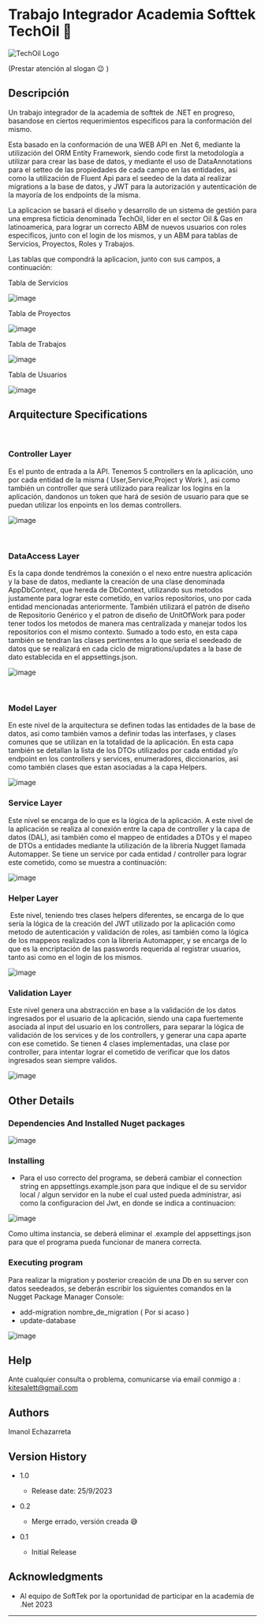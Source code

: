 # Trabajo Integrador Academia Softtek TechOil 🌠


![TechOil Logo](https://github.com/Kitesalet/ProyectoIntegradorSofttekImanol/assets/104630744/fe19a6e6-aaa1-4dcf-8190-5f1cb8fceba3)

(Prestar atención al slogan 😉 )

## Descripción

Un trabajo integrador de la academia de softtek de .NET en progreso, basandose en ciertos requerimientos
especificos para la conformación del mismo. 

Esta basado en la conformación de una WEB API en .Net 6, mediante la utilización del ORM Entity
Framework, siendo code first la metodología a utilizar para crear las base de datos, y mediante el uso de DataAnnotations para
el setteo de las propiedades de cada campo en las entidades, asi como la utilización de Fluent Api para el seedeo de la data al realizar migrations
a la base de datos, y JWT para la autorización y autenticación de la mayoría de los endpoints de la misma.

La aplicacion se basará el diseño y desarrollo de un sistema de gestión para una empresa
ficticia denominada TechOil, líder en el sector Oil & Gas en latinoamerica, para lograr un correcto ABM de nuevos usuarios con roles especificos, junto con el login
de los mismos, y un ABM para tablas de Servicios, Proyectos, Roles y Trabajos.

Las tablas que compondrá la aplicacion, junto con sus campos, a continuación:


Tabla de Servicios

![image](https://github.com/Kitesalet/ProyectoIntegradorSofttekImanol/assets/104630744/0b5b0699-5168-42bb-b3d2-263aed1af51a)

Tabla de Proyectos

![image](https://github.com/Kitesalet/ProyectoIntegradorSofttekImanol/assets/104630744/b7f74db0-1d2c-49fd-a50c-093a03df6bd5)

Tabla de Trabajos

![image](https://github.com/Kitesalet/ProyectoIntegradorSofttekImanol/assets/104630744/4f62a626-b702-4501-a5fc-71f581ecd061)

Tabla de Usuarios

![image](https://github.com/Kitesalet/ProyectoIntegradorSofttekImanol/assets/104630744/b55e7617-f665-41b1-9cd7-498c040c2091)


## **Arquitecture Specifications**
​
### **Controller Layer**
Es el punto de entrada a la API. Tenemos 5 controllers en la aplicación, uno por cada entidad de la misma ( User,Service,Project y Work ), asi como
también un controller que será utilizado para realizar los logins en la aplicación, dandonos un token que hará de sesión de usuario para que se puedan
utilizar los enpoints en los demas controllers.

![image](https://github.com/Kitesalet/ProyectoIntegradorSofttekImanol/assets/104630744/e315ddb6-4b4d-43b6-881e-2dc268731d2f)

​
### **DataAccess Layer**
Es la capa donde tendrémos la conexión o el nexo entre nuestra aplicación y la base de datos, mediante la creación de una clase denominada
AppDbContext, que hereda de DbContext, utilizando sus metodos justamente para lograr este cometido, en varios repositorios, uno por cada entidad
mencionadas anteriormente. También utilizará el patrón de diseño de Repositorio Genérico y el patron de diseño de UnitOfWork para poder tener
todos los metodos de manera mas centralizada y manejar todos los repositorios con el mismo contexto. Sumado a todo esto, en esta capa también
se tendran las clases pertinentes a lo que sería el seedeado de datos que se realizará en cada ciclo de migrations/updates a la base de dato
establecida en el appsettings.json.

![image](https://github.com/Kitesalet/ProyectoIntegradorSofttekImanol/assets/104630744/3e7d494a-89aa-47aa-943d-d8230b082db3)

​
### **Model Layer**
En este nivel de la arquitectura se definen todas las entidades de la base de datos, asi como también vamos a definir todas las interfases,
y clases comunes que se utilizan en la totalidad de la aplicación. En esta capa también se detallan la lista de los DTOs utilizados por cada entidad
y/o endpoint en los controllers y services, enumeradores, diccionarios, asi como también clases que estan asociadas a la capa Helpers.

![image](https://github.com/Kitesalet/ProyectoIntegradorSofttekImanol/assets/104630744/73e7f27e-9c1a-4a0b-8b9b-917177f5bdd0)
​

### **Service Layer**
Este nivel se encarga de lo que es la lógica de la aplicación. A este nivel de la aplicación se realiza al conexión entre la capa de controller y la capa de datos (DAL),
asi también como el mappeo de entidades a DTOs y el mapeo de DTOs a entidades mediante la utilización de la librería Nugget llamada Automapper.
Se tiene un service por cada entidad / controller para lograr este cometido, como se muestra a continuación:

![image](https://github.com/Kitesalet/ProyectoIntegradorSofttekImanol/assets/104630744/58669982-e783-4dca-922d-6bd85153f806)

### **Helper Layer**
​
Este nivel, teniendo tres clases helpers diferentes, se encarga de lo que sería la lógica de la creación del JWT utilizado por la aplicación como metodo de
autenticación y validación de roles, asi también como la lógica de los mappeos realizados con la librería Automapper, y se encarga de lo que es la encriptación
de las passwords requerida al registrar usuarios, tanto asi como en el login de los mismos.

![image](https://github.com/Kitesalet/ProyectoIntegradorSofttekImanol/assets/104630744/1c3ac119-a129-405f-8463-edc5693e4eee)


### **Validation Layer**

Este nivel genera una abstracción en base a la validación de los datos ingresados por el usuario de la aplicación, siendo una capa fuertemente asociada al input
del usuario en los controllers, para separar la lógica de validación de los services y de los controllers, y generar una capa aparte con ese cometido.
Se tienen 4 clases implementadas, una clase por controller, para intentar lograr el cometido de verificar que los datos ingresados sean siempre validos.

![image](https://github.com/Kitesalet/ProyectoIntegradorSofttekImanol/assets/104630744/8561d4f0-a5ee-47a9-be5b-8a786742697a)



## Other Details

### Dependencies And Installed Nuget packages

![image](https://github.com/Kitesalet/ProyectoIntegradorSofttekImanol/assets/104630744/5de47e76-d380-46a7-91cd-fab98edce5f2)


### Installing

* Para el uso correcto del programa, se deberá cambiar el connection string en appsettings.example.json para que
  indique el de su servidor local / algun servidor en la nube el cual usted pueda administrar, asi como la configuracion del Jwt, en donde se indica a continuacion:


![image](https://github.com/Kitesalet/ProyectoIntegradorSofttekImanol/assets/104630744/24bd3999-dbfe-4a7b-ab9a-765c5e780499)

Como ultima instancia, se deberá eliminar el .example del appsettings.json para que el programa pueda funcionar de manera correcta.


### Executing program

Para realizar la migration y posterior creación de una Db en su server con datos seedeados, se deberán 
escribir los siguientes comandos en la Nugget Package Manager Console:

* add-migration nombre_de_migration ( Por si acaso )
* update-database

![image](https://github.com/Kitesalet/ProyectoIntegradorSofttekImanol/assets/104630744/3687c165-a8a8-4753-b87b-de9d10abd3ce)


## Help

Ante cualquier consulta o problema, comunicarse via email conmigo a : kitesalett@gmail.com

## Authors

Imanol Echazarreta

## Version History

* 1.0
  * Release date: 25/9/2023

* 0.2
    * Merge errado, versión creada 😅
      
* 0.1
    * Initial Release


## Acknowledgments

* Al equipo de SoftTek por la oportunidad de participar en la academia de .Net 2023
  
______________________________________________
